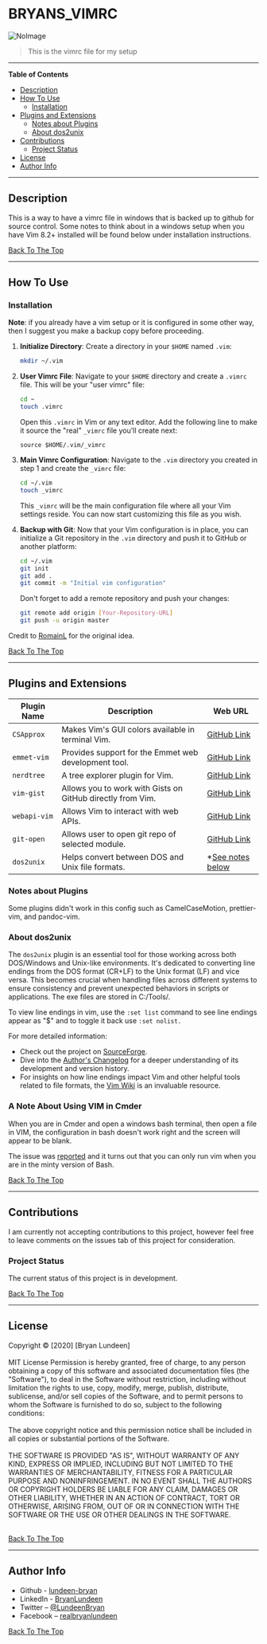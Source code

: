 # BRYANS_VIMRC

![NoImage]([placeholder])

> This is the vimrc file for my setup

---

**Table of Contents**

<!-- TOC -->

- [Description](#description)
- [How To Use](#how-to-use)
  - [Installation](#installation)
- [Plugins and Extensions](#plugins-and-extensions)
  - [Notes about Plugins](#notes-about-plugins)
  - [About dos2unix](#about-dos2unix)
- [Contributions](#contributions)
  - [Project Status](#project-status)
- [License](#license)
- [Author Info](#author-info)

<!-- /TOC -->

---

## Description

This is a way to have a vimrc file in windows that is backed up to github for source control. Some notes to think about in a windows setup when you have Vim 8.2+ installed will be found below under installation instructions.

[Back To The Top](#bryans_vimrc)

---

## How To Use

### Installation

**Note**: if you already have a vim setup or it is configured in some other way, then I suggest you make a backup copy before proceeding.

1. **Initialize Directory**: Create a directory in your `$HOME` named `.vim`:

   ```bash
   mkdir ~/.vim
   ```
2. **User Vimrc File**: Navigate to your `$HOME` directory and create a `.vimrc` file. This will be your "user vimrc" file:

   ```bash
   cd ~
   touch .vimrc
   ```

   Open this `.vimrc` in Vim or any text editor. Add the following line to make it source the "real" `_vimrc` file you'll create next:

   ```vim
   source $HOME/.vim/_vimrc
   ```
3. **Main Vimrc Configuration**: Navigate to the `.vim` directory you created in step 1 and create the `_vimrc` file:

   ```bash
   cd ~/.vim
   touch _vimrc
   ```

   This `_vimrc` will be the main configuration file where all your Vim settings reside. You can now start customizing this file as you wish.
4. **Backup with Git**: Now that your Vim configuration is in place, you can initialize a Git repository in the `.vim` directory and push it to GitHub or another platform:

   ```bash
   cd ~/.vim
   git init
   git add .
   git commit -m "Initial vim configuration"
   ```

   Don't forget to add a remote repository and push your changes:

   ```bash
   git remote add origin [Your-Repository-URL]
   git push -u origin master
   ```

Credit to [RomainL](https://github.com/romainl/idiomatic-vimrc) for the original idea.

[Back To The Top](#bryans_vimrc)

---

## Plugins and Extensions

| Plugin Name    | Description                                                | Web URL                                               |
| -------------- | ---------------------------------------------------------- | ----------------------------------------------------- |
| `CSApprox`   | Makes Vim's GUI colors available in terminal Vim.          | [GitHub Link](https://github.com/godlygeek/csapprox)     |
| `emmet-vim`  | Provides support for the Emmet web development tool.       | [GitHub Link](https://github.com/mattn/emmet-vim)        |
| `nerdtree`   | A tree explorer plugin for Vim.                            | [GitHub Link](https://github.com/preservim/nerdtree)     |
| `vim-gist`   | Allows you to work with Gists on GitHub directly from Vim. | [GitHub Link](https://github.com/mattn/vim-gist)         |
| `webapi-vim` | Allows Vim to interact with web APIs.                      | [GitHub Link](https://github.com/mattn/webapi-vim)       |
| `git-open  ` | Allows user to open git repo of selected module.           | [GitHub Link](https://github.com/lundeen-bryan/git-open) |
| `dos2unix`   | Helps convert between DOS and Unix file formats.           | *[See notes below](#about-dos2unix)                      |

### Notes about Plugins

Some plugins didn't work in this config such as CamelCaseMotion, prettier-vim, and pandoc-vim.

### About dos2unix

The `dos2unix` plugin is an essential tool for those working across both DOS/Windows and Unix-like environments. It's dedicated to converting line endings from the DOS format (CR+LF) to the Unix format (LF) and vice versa. This becomes crucial when handling files across different systems to ensure consistency and prevent unexpected behaviors in scripts or applications. The exe files are stored in C:/Tools/.

To view line endings in vim, use the `:set list` command to see line endings appear as "$" and to toggle it back use `:set nolist.`

For more detailed information:

- Check out the project on [SourceForge](https://sourceforge.net/projects/dos2unix/).
- Dive into the [Author&#39;s Changelog](https://dos2unix.sourceforge.io/) for a deeper understanding of its development and version history.
- For insights on how line endings impact Vim and other helpful tools related to file formats, the [Vim Wiki](https://vim.fandom.com/wiki/File_format#Tools) is an invaluable resource.

### A Note About Using VIM in Cmder

When you are in Cmder and open a windows bash terminal, then open a file in VIM, the configuration in bash doesn't work right and the screen will appear to be blank.

The issue was [reported](https://github.com/Maximus5/ConEmu/issues/653) and it turns out that you can only run vim when you are in the minty version of Bash.


[Back To The Top](#bryans_vimrc)

---

## Contributions

I am currently not accepting contributions to this project, however feel free to leave comments on the issues tab of this project for consideration.

### Project Status

The current status of this project is in development.

[Back To The Top](#bryans_vimrc)

---

## License

<mitlicense>
Copyright © [2020] [Bryan Lundeen]
<br/><br/>
MIT License
Permission is hereby granted, free of charge, to any person obtaining a copy of this software and associated documentation files (the "Software"), to deal in the Software without restriction, including without limitation the rights to use, copy, modify, merge, publish, distribute, sublicense, and/or sell copies of the Software, and to permit persons to whom the Software is furnished to do so, subject to the following conditions:
<br/><br/>
The above copyright notice and this permission notice shall be included in all copies or substantial portions of the Software.
<br/><br/>
THE SOFTWARE IS PROVIDED "AS IS", WITHOUT WARRANTY OF ANY KIND, EXPRESS OR IMPLIED, INCLUDING BUT NOT LIMITED TO THE WARRANTIES OF MERCHANTABILITY, FITNESS FOR A PARTICULAR PURPOSE AND NONINFRINGEMENT. IN NO EVENT SHALL THE AUTHORS OR COPYRIGHT HOLDERS BE LIABLE FOR ANY CLAIM, DAMAGES OR OTHER LIABILITY, WHETHER IN AN ACTION OF CONTRACT, TORT OR OTHERWISE, ARISING FROM, OUT OF OR IN CONNECTION WITH THE SOFTWARE OR THE USE OR OTHER DEALINGS IN THE SOFTWARE.
<br/><br/>
<mitlicense>

[Back To The Top](#bryans_vimrc)

---

## Author Info

- Github - [lundeen-bryan](https://github.com/lundeen-bryan)
- LinkedIn - [BryanLundeen](https://www.linkedin.com/in/bryanlundeen/)
- Twitter – [@LundeenBryan](https://twitter.com/LundeenBryan)
- Facebook – [realbryanlundeen](https://www.facebook.com/realbryanlundeen)

[Back To The Top](#bryans_vimrc)
